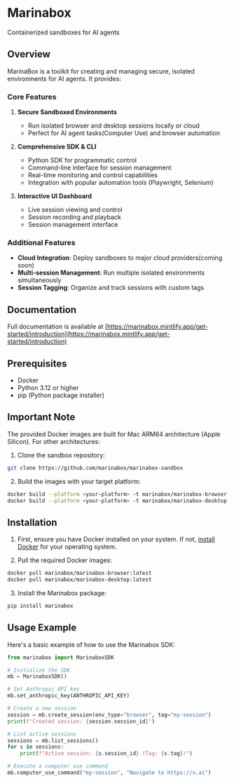 # Marinabox

Containerized sandboxes for AI agents

## Overview

MarinaBox is a toolkit for creating and managing secure, isolated environments for AI agents. It provides:

### Core Features

1. **Secure Sandboxed Environments**
   - Run isolated browser and desktop sessions locally or cloud
   - Perfect for AI agent tasks(Computer Use) and browser automation

2. **Comprehensive SDK & CLI**
   - Python SDK for programmatic control
   - Command-line interface for session management
   - Real-time monitoring and control capabilities
   - Integration with popular automation tools (Playwright, Selenium)

3. **Interactive UI Dashboard**
   - Live session viewing and control
   - Session recording and playback
   - Session management interface

### Additional Features

- **Cloud Integration**: Deploy sandboxes to major cloud providers(coming soon)
- **Multi-session Management**: Run multiple isolated environments simultaneously
- **Session Tagging**: Organize and track sessions with custom tags

## Documentation

Full documentation is available at [https://marinabox.mintlify.app/get-started/introduction](https://marinabox.mintlify.app/get-started/introduction)

## Prerequisites

- Docker
- Python 3.12 or higher
- pip (Python package installer)

## Important Note

The provided Docker images are built for Mac ARM64 architecture (Apple Silicon). For other architectures:

1. Clone the sandbox repository:
```bash
git clone https://github.com/marinabox/marinabox-sandbox
```

2. Build the images with your target platform:
```bash
docker build --platform <your-platform> -t marinabox/marinabox-browser .
docker build --platform <your-platform> -t marinabox/marinabox-desktop .
```

## Installation

1. First, ensure you have Docker installed on your system. If not, [install Docker](https://docs.docker.com/get-docker/) for your operating system.

2. Pull the required Docker images:
```bash
docker pull marinabox/marinabox-browser:latest
docker pull marinabox/marinabox-desktop:latest
```

3. Install the Marinabox package:
```bash
pip install marinabox
```

## Usage Example

Here's a basic example of how to use the Marinabox SDK:

```python
from marinabox import MarinaboxSDK

# Initialize the SDK
mb = MarinaboxSDK()

# Set Anthropic API key
mb.set_anthropic_key(ANTHROPIC_API_KEY)

# Create a new session
session = mb.create_session(env_type="browser", tag="my-session")
print(f"Created session: {session.session_id}")

# List active sessions
sessions = mb.list_sessions()
for s in sessions:
    print(f"Active session: {s.session_id} (Tag: {s.tag})")

# Execute a computer use command
mb.computer_use_command("my-session", "Navigate to https://x.ai")
